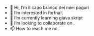 - 👋 Hi, I’m il capo branco dei miei paguri
- 👀 I’m interested in fortnait
- 🌱 I’m currently learning giava skript
- 💞️ I’m looking to collaborate on .
- 📫 How to reach me no.

<!---
d4rk3r8/d4rk3r8 is a ✨ special ✨ repository because its `README.md` (this file) appears on your GitHub profile.
You can click the Preview link to take a look at your changes.
--->
